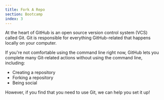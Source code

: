 ```yaml
---
title: Fork A Repo
section: Bootcamp
index: 3
---
```


At the heart of GitHub is an open source version control system (VCS) called Git. Git is responsible for everything GitHub-related that happens locally on your computer.

If you're not comfortable using the command line right now, GitHub lets you complete many Git-related actions without using the command line, including:

- Creating a repository
- Forking a repository
- Being social

However, if you find that you need to use Git, we can help you set it up!